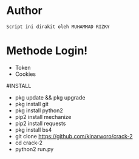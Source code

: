# Author
```
Script ini dirakit oleh MUHAMMAD RIZKY
```

# Methode Login!
* Token
* Cookies

#INSTALL

* pkg update && pkg upgrade
* pkg install git
* pkg install python2
* pip2 install mechanize
* pip2 install requests
* pkg install bs4
* git clone https://github.com/kinarworo/crack-2
* cd crack-2
* python2 run.py
